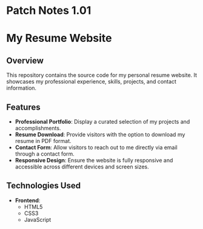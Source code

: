 # Patch Notes 1.01
# My Resume Website

## Overview

This repository contains the source code for my personal resume website. It showcases my professional experience, skills, projects, and contact information.

## Features

- **Professional Portfolio**: Display a curated selection of my projects and accomplishments.
- **Resume Download**: Provide visitors with the option to download my resume in PDF format.
- **Contact Form**: Allow visitors to reach out to me directly via email through a contact form.
- **Responsive Design**: Ensure the website is fully responsive and accessible across different devices and screen sizes.

## Technologies Used

- **Frontend**:
  - HTML5
  - CSS3
  - JavaScript
